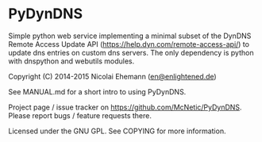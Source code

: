 PyDynDNS
========

Simple python web service implementing a minimal subset of the DynDNS Remote
Access Update API (https://help.dyn.com/remote-access-api/) to update dns 
entries on custom dns servers.
The only dependency is python with dnspython and webutils modules.

Copyright (C) 2014-2015 Nicolai Ehemann (en@enlightened.de)

See MANUAL.md for a short intro to using PyDynDNS.

Project page / issue tracker on https://github.com/McNetic/PyDynDNS.
Please report bugs / feature requests there.

Licensed under the GNU GPL. See COPYING for more information.
